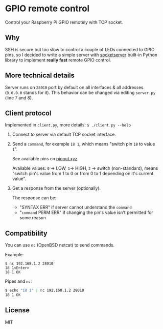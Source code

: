 # GPIO remote control

Control your Raspberry Pi GPIO remotely with TCP socket.

## Why

SSH is secure but too slow to control a couple of LEDs connected to GPIO pins, so I decided to write a simple server with [socketserver](https://docs.python.org/3.5/library/socketserver.html) built-in Python library to implement **really fast** remote GPIO control.

## More technical details

Server runs on `28010` port by default on all interfaces & all addresses (`0.0.0.0` stands for it). This behavior can be changed via editing `server.py` (line 7 and 8).

## Client protocol

Implemented in `client.py`, more details: `$ ./client.py --help`

1. Connect to server via default TCP socket interface.
2. Send a `command`, for example `18 1`, which means "switch pin `18` to value `1`".

   See available pins on [pinout.xyz](https://pinout.xyz)

   Available values: `0` -> LOW, `1`-> HIGH, `2` -> switch (non-standard), means "switch pin's value from 1 to 0 or from 0 to 1 depending on it's current value".

3. Get a response from the server (optionally).

   The response can be:
   - "SYNTAX ERR" if server cannot understand the `command`
   - "`command` PERM ERR" if changing the pin's value isn't permitted for some reason

## Compatibility

You can use `nc` (OpenBSD netcat) to send commands.

Example:

```
$ nc 192.168.1.2 28010
18 1<Enter>
18 1 OK
```

Pipes and `nc`:

```bash
$ echo "18 1" | nc 192.168.1.2 28010
18 1 OK
```

## License

MIT
